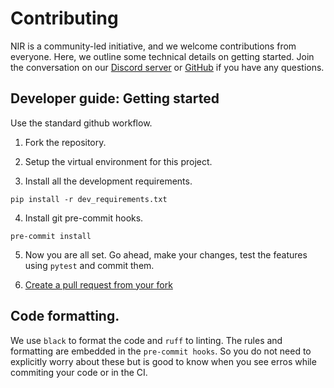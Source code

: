 # Contributing

NIR is a community-led initiative, and we welcome contributions from everyone.
Here, we outline some technical details on getting started.
Join the conversation on our [Discord server](https://discord.gg/JRMRGP9h3c) or [GitHub](https://github.com/neuromophs/nir) if you have any questions.

## Developer guide: Getting started

Use the standard github workflow.

1. Fork the repository.

2. Setup the virtual environment for this project.

3. Install all the development requirements.

```shell
pip install -r dev_requirements.txt
```

4. Install git pre-commit hooks.

```shell
pre-commit install 
```

5. Now you are all set. Go ahead, make your changes, test the features using `pytest` and commit them.

6. [Create a pull request from your fork](https://docs.github.com/en/pull-requests/collaborating-with-pull-requests/proposing-changes-to-your-work-with-pull-requests/creating-a-pull-request-from-a-fork)

## Code formatting.

We use `black` to format the code and `ruff` to linting.
The rules and formatting are embedded in the `pre-commit hooks`. So you do not need to explicitly worry about these but is good to know when you see erros while commiting your code or in the CI.